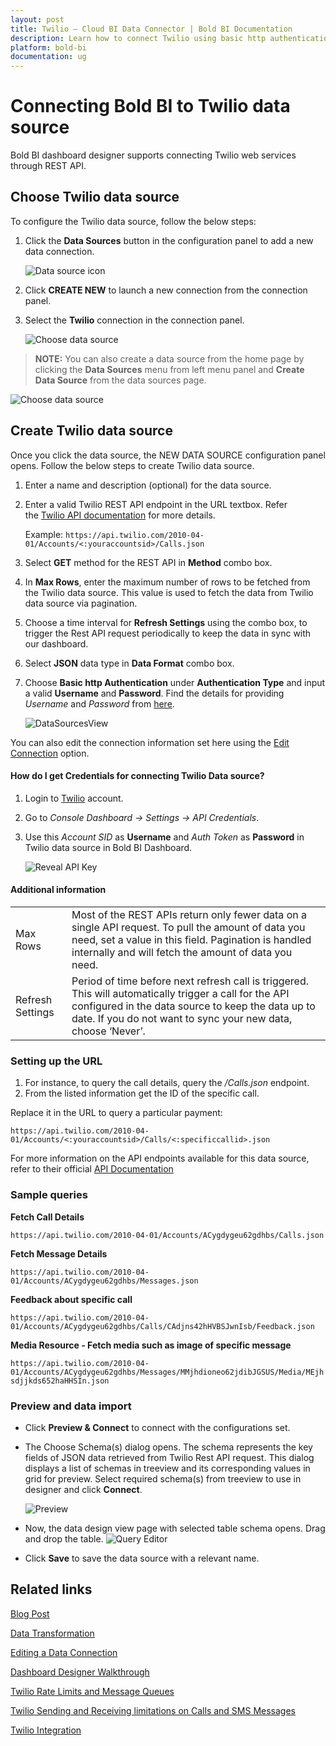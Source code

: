 ```yaml
---
layout: post
title: Twilio – Cloud BI Data Connector | Bold BI Documentation
description: Learn how to connect Twilio using basic http authentication through REST API endpoint with Bold BI Cloud.
platform: bold-bi
documentation: ug
---
```


# Connecting Bold BI to Twilio data source
Bold BI dashboard designer supports connecting Twilio web services through REST API. 

## Choose Twilio data source
To configure the Twilio data source, follow the below steps:
1. Click the **Data Sources** button in the configuration panel to add a new data connection.

   ![Data source icon](/static/assets/cloud/working-with-datasource/data-connectors/images/common/DataSourcesIcon.png)

2. Click **CREATE NEW** to launch a new connection from the connection panel.
3. Select the **Twilio** connection in the connection panel.

   ![Choose data source](/static/assets/cloud/working-with-datasource/data-connectors/images/Twilio/ChooseDS.png)

> **NOTE:**  You can also create a data source from the home page by clicking the **Data Sources** menu from left menu panel and **Create Data Source** from the data sources page.

   ![Choose data source](/static/assets/cloud/working-with-datasource/data-connectors/images/Twilio/ChooseDS_Server.png)


## Create Twilio data source
Once you click the data source, the NEW DATA SOURCE configuration panel opens. Follow the below steps to create Twilio data source.
1. Enter a name and description (optional) for the data source.
2. Enter a valid Twilio REST API endpoint in the URL textbox. Refer the [Twilio API documentation](https://www.twilio.com/docs/api) for more details.

    Example: `https://api.twilio.com/2010-04-01/Accounts/<:youraccountsid>/Calls.json`

3. Select **GET** method for the REST API in **Method** combo box.
4. In **Max Rows**, enter the maximum number of rows to be fetched from the Twilio data source. This value is used to fetch the data from Twilio data source via pagination.
5. Choose a time interval for **Refresh Settings** using the combo box, to trigger the Rest API request periodically to keep the data in sync with our dashboard.  
6. Select **JSON** data type in **Data Format** combo box.
7. Choose **Basic http Authentication** under **Authentication Type** and input a valid **Username** and **Password**. Find the details for providing *Username* and *Password* from [here](/cloud-bi/working-with-data-source/data-connectors/twilio/#how-do-i-get-credentials-for-connecting-twilio-data-source).

    ![DataSourcesView](/static/assets/cloud/working-with-datasource/data-connectors/images/Twilio/DataSourcesView.png)

You can also edit the connection information set here using the [Edit Connection](/cloud-bi/working-with-data-source/editing-a-data-connection/) option.

#### How do I get Credentials for connecting Twilio Data source?
1. Login to [Twilio](https://www.twilio.com/login) account. 
2. Go to *Console Dashboard -> Settings -> API Credentials*. 
2. Use this *Account SID* as **Username** and *Auth Token* as **Password** in Twilio data source in Bold BI Dashboard.

   ![Reveal API Key](/static/assets/cloud/working-with-datasource/data-connectors/images/Twilio/Credentials.png)

#### Additional information
<table width="600">
<tr>
<td>
Max Rows
</td>
<td>
Most of the REST APIs return only fewer data on a single API request. To pull the amount of data you need, set a value in this field.  
Pagination is handled internally and will fetch the amount of data you need.
</td>
</tr>
<tr>
<td>
Refresh Settings
</td>
<td>
Period of time before next refresh call is triggered. This will automatically trigger a call for the API configured in the data source to keep the data up to date. If you do not want to sync your new data, choose ‘Never’.
</td>
</tr>
</table>

### Setting up the URL

1. For instance, to query the call details, query the <i>/Calls.json</i> endpoint.
2. From the listed information get the ID of the specific call.

Replace it in the URL to query a particular payment:

`https://api.twilio.com/2010-04-01/Accounts/<:youraccountsid>/Calls/<:specificcallid>.json`

For more information on the API endpoints available for this data source, refer to their official [API Documentation](https://www.twilio.com/docs/api)

### Sample queries
**Fetch Call Details**

`https://api.twilio.com/2010-04-01/Accounts/ACygdygeu62gdhbs/Calls.json`

**Fetch Message Details**

`https://api.twilio.com/2010-04-01/Accounts/ACygdygeu62gdhbs/Messages.json`

**Feedback about specific call**

`https://api.twilio.com/2010-04-01/Accounts/ACygdygeu62gdhbs/Calls/CAdjns42hHVBSJwnIsb/Feedback.json`

**Media Resource - Fetch media such as image of specific message**

`https://api.twilio.com/2010-04-01/Accounts/ACygdygeu62gdhbs/Messages/MMjhdioneo62jdibJGSUS/Media/MEjhsdjjkds652haHHSIn.json`

### Preview and data import
* Click **Preview & Connect** to connect with the configurations set.
* The Choose Schema(s) dialog opens. The schema represents the key fields of JSON data retrieved from Twilio Rest API request. This dialog displays a list of schemas in treeview and its corresponding values in grid for preview. Select required schema(s) from treeview to use in designer and click **Connect**.

   ![Preview](/static/assets/cloud/working-with-datasource/data-connectors/images/common/Preview.png)

* Now, the data design view page with selected table schema opens. Drag and drop the table.
   ![Query Editor](/static/assets/cloud/working-with-datasource/data-connectors/images/common/QueryEditor.png)

* Click **Save** to save the data source with a relevant name.

## Related links
[Blog Post](https://www.boldbi.com/blog/twilio-dashboard-example-with-bold-bi)

[Data Transformation](/cloud-bi/working-with-data-source/transforming-data/joining-table/)

[Editing a Data Connection](/cloud-bi/working-with-data-source/editing-a-data-connection/)   

[Dashboard Designer Walkthrough](/cloud-bi/getting-started/quick-start/)

[Twilio Rate Limits and Message Queues](https://support.twilio.com/hc/en-us/articles/115002943027-Understanding-Twilio-Rate-Limits-and-Message-Queues)

[Twilio Sending and Receiving limitations on Calls and SMS Messages](https://support.twilio.com/hc/en-us/articles/223183648-Sending-and-Receiving-Limitations-on-Calls-and-SMS-Messages) 

[Twilio Integration](https://www.boldbi.com/integrations/twilio?utm_source=syncfusion&utm_medium=documentation&utm_campaign=boldbitwiliointegration)